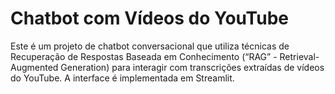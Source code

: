 # Chatbot com Vídeos do YouTube

Este é um projeto de chatbot conversacional que utiliza técnicas de Recuperação de Respostas Baseada em Conhecimento (“RAG” - Retrieval-Augmented Generation) para interagir com transcrições extraídas de vídeos do YouTube. A interface é implementada em Streamlit.